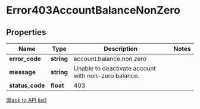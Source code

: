# Error403AccountBalanceNonZero

## Properties

Name | Type | Description | Notes
------------ | ------------- | ------------- | -------------
**error_code** | **string** | account.balance.non.zero |
**message** | **string** | Unable to deactivate account with non-zero balance. |
**status_code** | **float** | 403 |

[[Back to API list]](../../README.md#api-endpoints)
